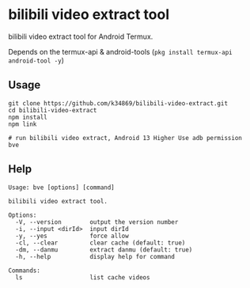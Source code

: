 # bilibili video extract tool

bilibili video extract tool for Android Termux.

Depends on the termux-api & android-tools (`pkg install termux-api android-tool -y`)

## Usage

```shell
git clone https://github.com/k34869/bilibili-video-extract.git
cd bilibili-video-extract
npm install
npm link

# run bilibili video extract, Android 13 Higher Use adb permission
bve
```

## Help

```
Usage: bve [options] [command]

bilibili video extract tool.

Options:
  -V, --version        output the version number
  -i, --input <dirId>  input dirId
  -y, --yes            force allow
  -cl, --clear         clear cache (default: true)
  -dm, --danmu         extract danmu (default: true)
  -h, --help           display help for command

Commands:
  ls                   list cache videos
```
